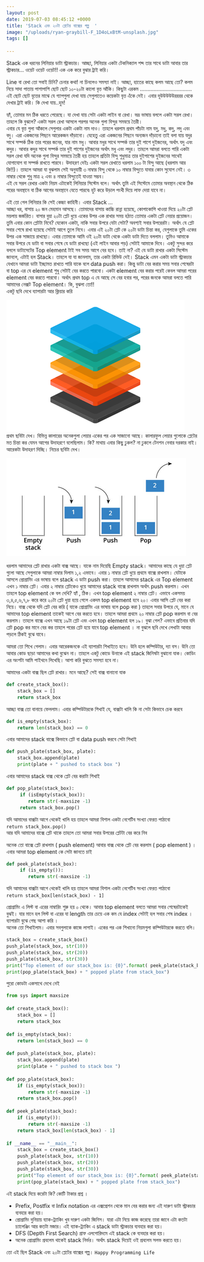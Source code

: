 ```yaml
---
layout: post
date: 2019-07-03 08:45:12 +0000
title: 'Stack এবং ২০টা প্লেটের বাক্সের গল্প  '
image: "/uploads/ryan-graybill-F_1D4oLxBtM-unsplash.jpg"
tags: []

---
```

Stack এক ধরনের লিনিয়ার ডাটা স্ট্রাকচার। আচ্ছা, লিনিয়ার একটা টেকনিক্যাল শব্দ তার সাথে ডাটা আবার তার স্ট্রাকচার... ওয়েট ওয়েট ওয়েট!! এক এক করে বুঝার ট্রাই করি।

Line বা রেখা তো সবাই চিনি? চেনার কথা! না চিনলেও সমস্যা নাই। আচ্ছা, হাতের কাছে কলম আছে তো? কলম নিয়ে সাদা পাতায় পাশাপাশি ছোট ছোট ১০-২০টা কালো বৃত্ত আঁকি। কিছুটা এরকম ..................................  
এই ছোট ছোট বৃত্তের মাঝে যে গ্যাপগুলা দেখা যায় সেগুলাতেও কয়েকটা বৃত্ত এঁকে দেই। এবার দূউউউউউরররর থেকে দেখার ট্রাই করি। কি দেখা যায়..হুম!

হ্যাঁ, তোমার মন ঠিক ধরতে পেরেছে। যা দেখা যায় সেটা একটা লাইন বা রেখা। ভদ্র ভাষায় বললে একটা সরল রেখা। তাহলে কি বুঝলে? একটা সরল রেখা আসলে পরপর অনেক গুলা বিন্দুর সমন্বয়ে তৈরী।  
এবার যে বৃত্ত গুলা আঁকলে সেগুলার একটা একটা নাম দাও। তাহলে ধরলাম প্রথম পাঁচটা নাম যদু, মধু, কদু, লদু এবং বদু। এরা একজনের পিছনে আরেকজন দাঁড়ানো। যেহেতু এরা একজনের পিছনে অন্যজন দাঁড়ানো তাই বলা যায় যদুর সাথে সম্পর্ক ঠিক তার পরের জনের, যার নাম মধু। আবার মধুর সাথে সম্পর্ক তার দুই পাশে দুইজনের, অর্থাৎ যদু এবং কদুর। আবার কদুর সাথে সম্পর্ক তার দুই পাশের দুইজনের অর্থাৎ মধু এবং লদুর। তাহলে আমরা বলতে পারি একটা সরল রেখা যদি অনেক গুলা বিন্দুর সমন্বয়ে তৈরী হয় তাহলে প্রতিটা বিন্দু শুধুমাত্র তার দুইপাশের দুইজনের সাথেই যোগাযোগ বা সম্পর্ক রাখতে পারবে। উদাহরণ দেইঃ একটা সরল রেখাতে ধরলাম ১০০ টা বিন্দু আছে (ধরলাম আর কি!!)। তাহলে আমরা যা বুঝলাম সেই অনুযায়ী ৩ নাম্বার বিন্দু থেকে ১০ নাম্বার বিন্দুতে যাবার কোন সুযোগ নেই। ৩ নাম্বার থেকে শুধু মাত্র ২ এবং ৪ নাম্বার বিন্দুতেই যাওয়া সম্ভব।  
এই যে সরল রেখার একটা নিয়ম এটাকেই লিনিয়ার সিস্টেম বলে। অর্থাৎ তুমি এই সিস্টেমে তোমার অবস্থান থেকে ঠিক পরের অবস্থানে বা ঠিক আগের অবস্থানে যেতে পারবে৷ হুট করে উড়াল পংখী দিয়ে লাফ দেয়া যাবে না।

এই তো গেল লিনিয়ার কি সেই কেচ্চা কাহিনী। এবার Stack ...  
আচ্ছা ধর, বাসায় ২০ জন মেহমান আসছে। তোমাদের বাসায় কাচ্চি রান্না হয়েছে, কোপাকোপি খাওয়া দিয়ে ২০টা প্লেট ময়লায় জর্জরিত। বাসার বুয়া ২০টা প্লেট ধুয়ে একের উপর এক রাখার সময় হঠাত তোমার একটা প্লেট নেয়ার প্রয়োজন। তুমি এবার কোন প্লেটটা নিবে? যেকোন একটা, নাকি সবার উপরে যেটা সেটা? অবশ্যই সবার উপরেরটা। অর্থাৎ যে প্লেট সবার শেষে রাখা হয়েছে সেটাই আগে তুলে নিবে। এবার এই ২০টা প্লেট কে ২০টা ডাটা চিন্তা কর, যেগুলাকে তুমি একের উপর এক সাজায়ে রাখছো। এবার তোমাকে আমি ওই ২০টা ডাটা থেকে একটা ডাটা দিতে বললাম। তুমিও আমাকে সবার উপরে যে ডাটা বা সবার শেষে যে ডাটা রাখছো (এই লাইন আবার পড়) সেটাই আমাকে দিবে। একটু সুন্দর করে বললে ডাটাসেটের Top element টাই সব সময় আগে বের হবে। তাই না? এই যে ডাটা রাখার একটা সিস্টেম জানলে, এটাই হল Stack। তাহলে যা যা জানলাম, তার একটা রিভিউ দেই। Stack এমন একটা ডাটা স্ট্রাকচার যেখানে আমরা ডাটা ইচ্ছামত রাখতে পারি যাকে বলে data push করা। কিন্তু ডাটা বের করার সময় সবার শেষেরটা বা top এর যে element শুধু সেটাই বের করতে পারবো। একটা element বের করার পরেই কেবল আমরা পরের element বের করতে পারবো। অর্থাৎ প্রথম top এ যে আছে সে বের হবার পর, পরের জনকে আমরা বলতে পারি আমাদের নেক্সট Top element। কি, বুঝলা তো!!  
একটু ছবি দেখে ব্যাপারটা আর ক্লিয়ার করি

![](/uploads/stack.png)  
প্রথম ছবিটা দেখ। বিভিন্ন কালারের অনেকগুলা লেয়ার একের পর এক সাজানো আছে। কালারফুল লেয়ার গুলোকে প্লেটের মত চিন্তা কর যেমন আগের উদাহরণে বলেছিলাম। কি? মাথায় এবার কিছু ঢুকল? না ঢুকলে টেনশন নেবার দরকার নাই। আরেকটা উদাহরণ দিচ্ছি। নিচের ছবিটা দেখ।

![](/uploads/stack-top.jpg)

ধরলাম আমাদের প্লেট রাখার একটা বাক্স আছে। যাকে নাম দিয়েছি Empty stack। আমাদের কাছে যে ধুয়া প্লেট গুলো আছে সেগুলাকে আমরা নাম্বার দিলাম ১,২ এভাবে। এবার ১ নাম্বার প্লেট ধুয়ে প্রথমে বাক্সে রাখলাম। যেটাকে আসলে প্রোগ্রামিং এর ভাষায় বলে stack এ ডাটা push করা। তাহলে আমাদের stack এর Top element এখন ১ নাম্বার প্লেট। এবার ২ নাম্বার প্লেটকেও ধুয়ে আমাদের stack বাক্সে রাখলাম অর্থাৎ push করলাম। এখন তাহলে top element কে বল দেখি?  হ্যাঁ , ঠিক। এখন top element ২ নাম্বার প্লেট। এভাবে একসময় ৩,৪,৫,৬,৭,৮ করে করে ২০টা প্লেট ধুয়া হয়ে গেলে একদম top element হবে ২০। এবার আসি প্লেট বের করা নিয়ে। বাক্স থেকে যদি প্লেট বের করি ( যাকে প্রোগ্রামিং এর ভাষায় বলে pop করা ) তাহলে সবার উপরে যে, মানে যে আমাদের top element তাকেই আগে বের করতে হবে। তাহলে আমরা প্রথমে ২০ নাম্বার প্লেট pop করলাম বা বের করলাম। তাহলে বাক্সে এখন আছে ১৯টা প্লেট এবং এখন top element হল ১৯। বুঝা গেল? এভাবে প্রতিবার যদি প্লেট pop কর মানে বের কর তাহলে পরের প্লেট হয়ে যাবে top element । না বুঝলে ছবি দেখে লেখাটা আবার পড়লে ঠিকই বুঝে যাবে।

  
আমরা তো শিখে গেলাম। এবার আরেকজনকে এই ব্যাপারটা শিখাইতে হবে। উনি হলে কম্পিউটার, দ্যা বস। উনি তো আবার কোড ছাড়া আমাদের কথা বুঝেন না। তাহলে একটু কোডে উনাকে এই stack জিনিষটা বুঝানো যাক। কোডিং এর অংশটা আমি পাইথনে লিখেছি। আশা করি বুঝতে সমস্যা হবে না।

আমাদের একটা বাক্স ছিল প্লেট রাখার। মনে আছে? সেই বাক্স বানানো যাক

``` python
def create_stack_box():   
	stack_box = []   
 	return stack_box
```

আচ্ছা বাক্স তো বানায়ে ফেললাম। এবার কম্পিউটারকে শিখাই যে, বাক্সটা খালি কি না সেটা কিভাবে চেক করবে

``` python  
def is_empty(stack_box):   
	return len(stack_box) == 0   
```

এবার আমাদের stack বাক্সে কিভাবে প্লেট বা data push করবে সেটা শিখাই

``` python 
def push_plate(stack_box, plate):   
	stack_box.append(plate)   
	print(plate + " pushed to stack box ")  
```

এবার আমাদের stack বাক্স থেকে প্লেট বের করাটা শিখাই

``` python  
def pop_plate(stack_box):   
     if (isEmpty(stack_box)):   
     	return str(-maxsize -1)
     return stack_box.pop() 
```

যদি আমাদের বাক্সটা আগে থেকেই খালি হয় তাহলে আমরা বিশাল একটা নেগেটিব সংখ্যা ফেরত পাঠাবো  
`return stack_box.pop()`  
আর যদি আমাদের বাক্সে প্লেট থাকে তাহলে তো আমরা সবার উপরের প্লেটটা বের করে নিব

অনেক তো বাক্সে প্লেট রাখলাম ( push element) আবার বাক্স থেকে প্লেট বের করলাম ( pop element ) । এবার আমরা top element কে সেটা জানতে চাই

``` python  
def peek_plate(stack_box):   
     if (is_empty()):   
     	return str(-maxsize -1) 
```

যদি আমাদের বাক্সটা আগে থেকেই খালি হয় তাহলে আমরা বিশাল একটা নেগেটিব সংখ্যা ফেরত পাঠাবো  
`return stack_box[len(stack_box) - 1]`

প্রোগ্রামিং এ লিস্ট বা এরের নাম্বারিং শুরু হয় ০ থেকে। আবার top element বলতে আমরা সবার শেষেরটাকেই বুঝই। যার মানে হল লিস্ট বা এরের যা length তার চেয়ে এক কম যে index সেটাই হল সবার শেষ index । ব্যাপারটা বুঝে গেছ আশা করি ।  
অনেক তো শিখাইলাম। এবার সবগুলাকে কাজে লাগাই। একের পর এক শিখানো নিয়মগুলা কম্পিউটারকে করতে বলি।

``` python
stack_box = create_stack_box()   
push_plate(stack_box, str(10))   
push_plate(stack_box, str(20))   
push_plate(stack_box, str(30))   
print("Top element of our stack_box is: {0}".format( peek_plate(stack_box) ))  
print(pop_plate(stack_box) + " popped plate from stack_box")  
```

পুরো কোডটা একসাথে দেখে নেই

``` python
from sys import maxsize   
  
def create_stack_box():   
	stack_box = []   
	return stack_box  
  
def is_empty(stack_box):   
	return len(stack_box) == 0   
  
def push_plate(stack_box, plate):   
	stack_box.append(plate)   
	print(plate + " pushed to stack box ")  
  
def pop_plate(stack_box):   
	if (is_empty(stack_box)):   
 		return str(-maxsize -1)  
	return stack_box.pop()  
  
def peek_plate(stack_box):   
	if (is_empty()):   
		return str(-maxsize -1)   
	return stack_box[len(stack_box) - 1]  
  
if __name__ == "__main__":   
	stack_box = create_stack_box()   
	push_plate(stack_box, str(10))   
	push_plate(stack_box, str(20))   
	push_plate(stack_box, str(30))   
	print("Top element of our stack_box is: {0}".format( peek_plate(stack_box) ))  
	print(pop_plate(stack_box) + " popped plate from stack_box")
```

এই stack দিয়ে করেটা কি? কোটি টাকার প্রশ্ন ।

* Prefix, Postfix বা Infix notation এর এক্সপ্রেশন থেকে মান বের করার জন্য এই দারুণ ডাটা স্ট্রাকচার ব্যবহার করা হয়।
* প্রোগ্রামিং দুনিয়ায় ব্যাক-ট্র্যাকিং খুব দারুণ একটা জিনিস। যারা এটা নিয়ে কাজ করেছে তারা জানে এটা কতটা চ্যালেঞ্জিং আর কতটা মজার। এই ব্যাক-ট্র্যাকিং এ stack ডাটা স্ট্রাকচার ব্যবহার করা হয়।
* DFS (Depth First Search) গ্রাফ এলগোরিদমে এই stack কে ব্যবহার করা হয়।
* অনেক প্রোগ্রামিং প্রবলেম থাকেই stack নির্ভর। অর্থাৎ stack দিয়েই ওই প্রবলেম সলভ করতে হয়।

তো এই ছিল Stack এবং ২০টা প্লেটের বাক্সের গল্প। `Happy Programming Life`